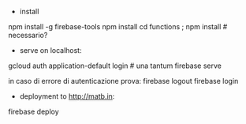 * install

npm install -g firebase-tools
npm install
cd functions ; npm install  # necessario?

* serve on localhost:

gcloud auth application-default login  # una tantum
firebase serve

in caso di errore di autenticazione prova: 
    firebase logout 
    firebase login

* deployment to http://matb.in:

firebase deploy
